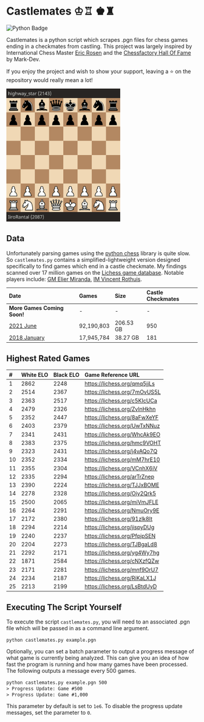 # Castlemates ♔♖ ♚♜
![Python Badge](https://img.shields.io/badge/Python-007396?style=for-the-badge&labelColor=black&logo=Python&logoColor=white) 

Castlemates is a python script which scrapes .pgn files for chess games ending in a checkmates from castling. This project was largely inspired by International Chess Master [Eric Rosen](https://twitter.com/im_rosen?lang=en) and the [Chessfactory Hall Of Fame](https://github.com/mark-dev/chessfactory-hall-of-fame) by Mark-Dev. 

If you enjoy the project and wish to show your support, leaving a ⭐ on the repository would really mean a lot!

<a href="https://lichess.org/CW7va6EJ" target="_blank"><img src="exampleCastlemate.gif" width=300></a>

## Data
Unfortunately parsing games using the [python chess](https://python-chess.readthedocs.io/en/latest/) library is quite slow. So `castlemates.py` contains a simplified-lightweight version designed specifically to find games which end in a castle checkmate. My findings scanned over 17 million games on the [Lichess game database](https://database.lichess.org/). Notable players include: [GM Elier Miranda](https://lichess.org/7mOvUS5L), [IM Vincent Rothuis](https://lichess.org/qmq5jjLs).

| Date                                                                                | Games       | Size         | Castle Checkmates  |
|:------------------------------------------------------------------------------------|:------------|:-------------|:-------------------|
| **More Games Coming Soon!**                                                         | -           | -            | -                  |
| [2021 June](https://github.com/owenps/Castlemates/blob/main/results/2021-06.txt)    | 92,190,803  | 206.53 GB    | 950                |
| [2018 January](https://github.com/owenps/Castlemates/blob/main/results/2018-01.txt) | 17,945,784  | 38.27 GB     | 181                |

## Highest Rated Games

| #  | White ELO | Black ELO | Game Reference URL           |   
|:---|:----------|:----------|:-----------------------------|
| 1  | 2862      | 2248      | https://lichess.org/qmq5jjLs | <!-- 5110 -->
| 2  | 2514      | 2367      | https://lichess.org/7mOvUS5L | <!-- 4881 -->
| 3  | 2363      | 2517      | https://lichess.org/c5KIcUCa | <!-- 4880 --> 
| 4  | 2479      | 2326      | https://lichess.org/ZvlnHkhn | <!-- 4805 --> 
| 5  | 2352      | 2447      | https://lichess.org/8aFwXeYF | <!-- 4799 -->
| 6  | 2403      | 2379      | https://lichess.org/UwTxNNuz | <!-- 4782 -->
| 7  | 2341      | 2431      | https://lichess.org/WhcAk9EO | <!-- 4772 --> 
| 8  | 2383      | 2375      | https://lichess.org/hmc9VOHT | <!-- 4758 --> 
| 9  | 2323      | 2431      | https://lichess.org/j4vAQo7Q | <!-- 4754 --> 
| 10 | 2352      | 2334      | https://lichess.org/mM7hrE10 | <!-- 4686 --> 
| 11 | 2355      | 2304      | https://lichess.org/VCnhX6iV | <!-- 4659 -->
| 12 | 2335      | 2294      | https://lichess.org/arTrZnep | <!-- 4629 -->
| 13 | 2390      | 2224      | https://lichess.org/TJJxBOME | <!-- 4614 -->
| 14 | 2278      | 2328      | https://lichess.org/Oiy2Qrk5 | <!-- 4606 --> 
| 15 | 2500      | 2065      | https://lichess.org/miVmJFLE | <!-- 4565 -->
| 16 | 2264      | 2291      | https://lichess.org/NmuOry9E | <!-- 4555 -->
| 17 | 2172      | 2380      | https://lichess.org/91zlk8It | <!-- 4552 --> 
| 18 | 2294      | 2214      | https://lichess.org/jispyDUg | <!-- 4508 --> 
| 19 | 2240      | 2237      | https://lichess.org/PfpjpSEN | <!-- 4477 -->
| 20 | 2204      | 2273      | https://lichess.org/TJBgaLd8 | <!-- 4477 --> 
| 21 | 2292      | 2171      | https://lichess.org/yg4Wy7hg | <!-- 4463 -->
| 22 | 1871      | 2584      | https://lichess.org/cNXzfQZw | <!-- 4455 -->
| 23 | 2171      | 2281      | https://lichess.org/mnf9OrU7 | <!-- 4452 -->
| 24 | 2234      | 2187      | https://lichess.org/RiKaLX1J | <!-- 4421 --> 
| 25 | 2213      | 2199      | https://lichess.org/LsBtdUyD | <!-- 4412 -->   

## Executing The Script Yourself
To execute the script `castlemates.py`, you will need to an associated .pgn file which will be passed in as a command line argument. 
```
python castlemates.py example.pgn
```
Optionally, you can set a batch parameter to output a progress message of what game is currently being analyzed. This can give you an idea of how fast the program is running and how many games have been processed. The following outputs a message every 500 games. 
```
python castlemates.py example.pgn 500
> Progress Update: Game #500
> Progress Update: Game #1,000
```
This parameter by default is set to `1e6`. To disable the progress update messages, set the parameter to `0`.
